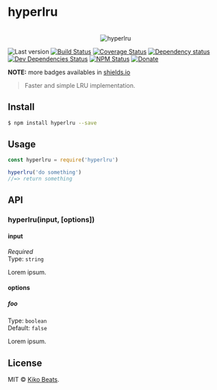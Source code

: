# hyperlru

<p align="center">
  <br>
  <img src="https://i.imgur.com/Mh13XWB.gif" alt="hyperlru">
  <br>
</p>

![Last version](https://img.shields.io/github/tag/Kikobeats/hyperlru.svg?style=flat-square)
[![Build Status](https://img.shields.io/travis/Kikobeats/hyperlru/master.svg?style=flat-square)](https://travis-ci.org/Kikobeats/hyperlru)
[![Coverage Status](https://img.shields.io/coveralls/Kikobeats/hyperlru.svg?style=flat-square)](https://coveralls.io/github/Kikobeats/hyperlru)
[![Dependency status](https://img.shields.io/david/Kikobeats/hyperlru.svg?style=flat-square)](https://david-dm.org/Kikobeats/hyperlru)
[![Dev Dependencies Status](https://img.shields.io/david/dev/Kikobeats/hyperlru.svg?style=flat-square)](https://david-dm.org/Kikobeats/hyperlru#info=devDependencies)
[![NPM Status](https://img.shields.io/npm/dm/hyperlru.svg?style=flat-square)](https://www.npmjs.org/package/hyperlru)
[![Donate](https://img.shields.io/badge/donate-paypal-blue.svg?style=flat-square)](https://paypal.me/Kikobeats)

**NOTE:** more badges availables in [shields.io](https://shields.io/)

> Faster and simple LRU implementation.

## Install

```bash
$ npm install hyperlru --save
```

## Usage

```js
const hyperlru = require('hyperlru')

hyperlru('do something')
//=> return something
```

## API

### hyperlru(input, [options])

#### input

*Required*<br>
Type: `string`

Lorem ipsum.

#### options

##### foo

Type: `boolean`<br>
Default: `false`

Lorem ipsum.

## License

MIT © [Kiko Beats](https://github.com/Kikobeats).

